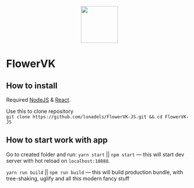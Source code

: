<div align="center">
  <a href="https://github.com/VKCOM">
    <img width="100" height="100" src="https://avatars3.githubusercontent.com/u/1478241?s=200&v=4">
  </a>
</div>

# FlowerVK

## How to install
Required [NodeJS](https://nodejs.org) & [React](https://reactjs.org).

Use this to clone repository<br>
``git clone https://github.com/lonadels/FlowerVK-JS.git && cd FlowerVK-JS``

## How to start work with app

Go to created folder and run:
`yarn start` || `npm start` — this will start dev server with hot reload on `localhost:10888`.

`yarn run build` || `npm run build` — this will build production bundle, with tree-shaking, uglify and all this modern fancy stuff